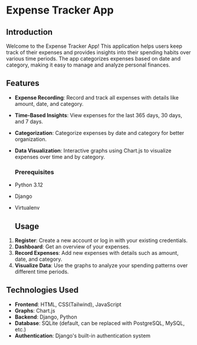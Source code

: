 # Expense Tracker App

## Introduction

Welcome to the Expense Tracker App! This application helps users keep track of their expenses and provides insights into their spending habits over various time periods. The app categorizes expenses based on date and category, making it easy to manage and analyze personal finances.

## Features

- **Expense Recording**: Record and track all expenses with details like amount, date, and category.
- **Time-Based Insights**: View expenses for the last 365 days, 30 days, and 7 days.
- **Categorization**: Categorize expenses by date and category for better organization.
- **Data Visualization**: Interactive graphs using Chart.js to visualize expenses over time and by category.

  ### Prerequisites

- Python 3.12
- Django
- Virtualenv

  ## Usage

1. **Register**: Create a new account or log in with your existing credentials.
2. **Dashboard**: Get an overview of your expenses.
3. **Record Expenses**: Add new expenses with details such as amount, date, and category.
4. **Visualize Data**: Use the graphs to analyze your spending patterns over different time periods.

## Technologies Used

- **Frontend**: HTML, CSS(Tailwind), JavaScript
- **Graphs**: Chart.js
- **Backend**: Django, Python
- **Database**: SQLite (default, can be replaced with PostgreSQL, MySQL, etc.)
- **Authentication**: Django's built-in authentication system

